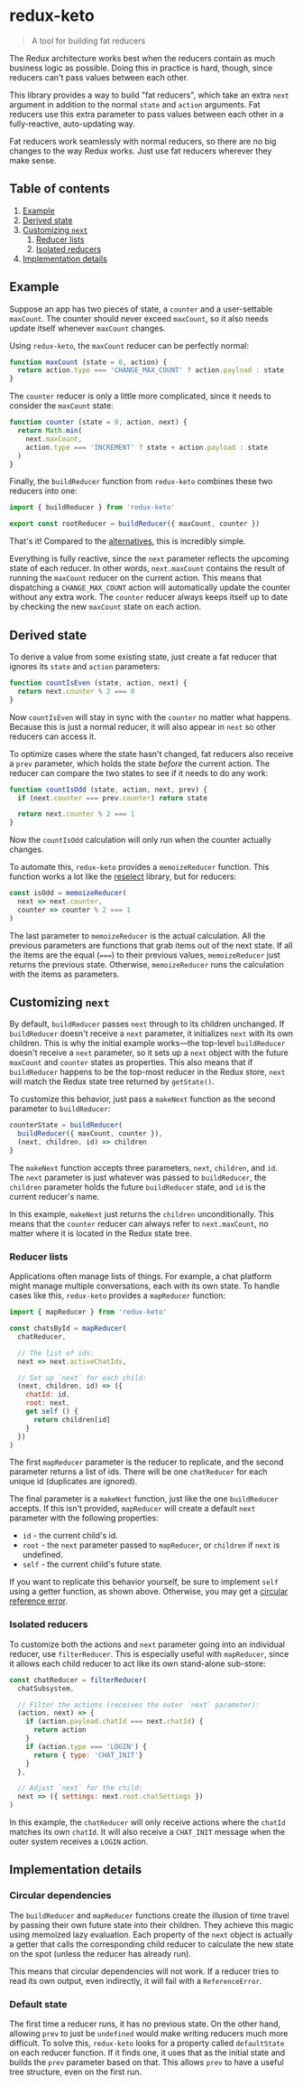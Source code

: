 # redux-keto

> A tool for building fat reducers

The Redux architecture works best when the reducers contain as much business logic as possible. Doing this in practice is hard, though, since reducers can't pass values between each other.

This library provides a way to build "fat reducers", which take an extra `next` argument in addition to the normal `state` and `action` arguments. Fat reducers use this extra parameter to pass values between each other in a fully-reactive, auto-updating way.

Fat reducers work seamlessly with normal reducers, so there are no big changes to the way Redux works. Just use fat reducers wherever they make sense.

## Table of contents
1. [Example](#example)
2. [Derived state](#derived-state)
3. [Customizing `next`](#customizing-next)
   1. [Reducer lists](#reducer-lists)
   1. [Isolated reducers](#isolated-reducers)
4. [Implementation details](#implementation-details)

## Example

Suppose an app has two pieces of state, a `counter` and a user-settable `maxCount`. The counter should never exceed `maxCount`, so it also needs update itself whenever `maxCount` changes.

Using `redux-keto`, the `maxCount` reducer can be perfectly normal:

```js
function maxCount (state = 0, action) {
  return action.type === 'CHANGE_MAX_COUNT' ? action.payload : state
}
```

The `counter` reducer is only a little more complicated, since it needs to consider the `maxCount` state:

```js
function counter (state = 0, action, next) {
  return Math.min(
    next.maxCount,
    action.type === 'INCREMENT' ? state + action.payload : state
  )
}
```

Finally, the `buildReducer` function from `redux-keto` combines these two reducers into one:

```js
import { buildReducer } from 'redux-keto'

export const rootReducer = buildReducer({ maxCount, counter })
```

That's it! Compared to the [alternatives](https://github.com/Airbitz/redux-keto/blob/master/docs/bad-alternatives.md), this is incredibly simple.

Everything is fully reactive, since the `next` parameter reflects the upcoming state of each reducer. In other words, `next.maxCount` contains the result of running the `maxCount` reducer on the current action. This means that dispatching a `CHANGE_MAX_COUNT` action will automatically update the counter without any extra work. The `counter` reducer always keeps itself up to date by checking the new `maxCount` state on each action.

## Derived state

To derive a value from some existing state, just create a fat reducer that ignores its `state` and `action` parameters:

```js
function countIsEven (state, action, next) {
  return next.counter % 2 === 0
}
```

Now `countIsEven` will stay in sync with the `counter` no matter what happens. Because this is just a normal reducer, it will also appear in `next` so other reducers can access it.

To optimize cases where the state hasn't changed, fat reducers also receive a `prev` parameter, which holds the state *before* the current action. The reducer can compare the two states to see if it needs to do any work:

```js
function countIsOdd (state, action, next, prev) {
  if (next.counter === prev.counter) return state

  return next.counter % 2 === 1
}
```

Now the `countIsOdd` calculation will only run when the counter actually changes.

To automate this, `redux-keto` provides a `memoizeReducer` function. This function works a lot like the [reselect](https://github.com/reactjs/reselect) library, but for reducers:

```js
const isOdd = memoizeReducer(
  next => next.counter,
  counter => counter % 2 === 1
)
```

The last parameter to `memoizeReducer` is the actual calculation. All the previous parameters are functions that grab items out of the next state. If all the items are the equal (`===`) to their previous values, `memoizeReducer` just returns the previous state. Otherwise, `memoizeReducer` runs the calculation with the items as parameters.

## Customizing `next`

By default, `buildReducer` passes `next` through to its children unchanged. If `buildReducer` doesn't receive a `next` parameter, it initializes `next` with its own children. This is why the initial example works—the top-level `buildReducer` doesn't receive a `next` parameter, so it sets up a `next` object with the future `maxCount` and `counter` states as properties. This also means that if `buildReducer` happens to be the top-most reducer in the Redux store, `next` will match the Redux state tree returned by `getState()`.

To customize this behavior, just pass a `makeNext` function as the second parameter to `buildReducer`:

```js
counterState = buildReducer(
  buildReducer({ maxCount, counter }),
  (next, children, id) => children
}
```

The `makeNext` function accepts three parameters, `next`, `children`, and `id`. The `next` parameter is just whatever was passed to `buildReducer`, the `children` parameter holds the future `buildReducer` state, and `id` is the current reducer's name.

In this example, `makeNext` just returns the `children` unconditionally. This means that the `counter` reducer can always refer to `next.maxCount`, no matter where it is located in the Redux state tree.

### Reducer lists

Applications often manage lists of things. For example, a chat platform might manage multiple conversations, each with its own state. To handle cases like this, `redux-keto` provides a `mapReducer` function:

```js
import { mapReducer } from 'redux-keto'

const chatsById = mapReducer(
  chatReducer,

  // The list of ids:
  next => next.activeChatIds,

  // Set up `next` for each child:
  (next, children, id) => ({
    chatId: id,
    root: next,
    get self () {
      return children[id]
    }
  })
)
```

The first `mapReducer` parameter is the reducer to replicate, and the second parameter returns a list of ids. There will be one `chatReducer` for each unique id (duplicates are ignored).

The final parameter is a `makeNext` function, just like the one `buildReducer` accepts. If this isn't provided, `mapReducer` will create a default `next` parameter with the following properties:

* `id` - the current child's id.
* `root` - the `next` parameter passed to `mapReducer`, or `children` if `next` is undefined.
* `self` - the current child's future state.

If you want to replicate this behavior yourself, be sure to implement `self` using a getter function, as shown above. Otherwise, you may get a [circular reference error](#circular-dependencies).

### Isolated reducers

To customize both the actions and `next` parameter going into an individual reducer, use `filterReducer`. This is especially useful with `mapReducer`, since it allows each child reducer to act like its own stand-alone sub-store:

```js
const chatReducer = filterReducer(
  chatSubsystem,

  // Filter the actions (receives the outer `next` parameter):
  (action, next) => {
    if (action.payload.chatId === next.chatId) {
      return action
    }
    if (action.type === 'LOGIN') {
      return { type: 'CHAT_INIT'}
    }
  },

  // Adjust `next` for the child:
  next => ({ settings: next.root.chatSettings })
)
```

In this example, the `chatReducer` will only receive actions where the `chatId` matches its own `chatId`. It will also receive a `CHAT_INIT` message when the outer system receives a `LOGIN` action.

## Implementation details

### Circular dependencies

The `buildReducer` and `mapReducer` functions create the illusion of time travel by passing their own future state into their children. They achieve this magic using memoized lazy evaluation. Each property of the `next` object is actually a getter that calls the corresponding child reducer to calculate the new state on the spot (unless the reducer has already run).

This means that circular dependencies will not work. If a reducer tries to read its own output, even indirectly, it will fail with a `ReferenceError`.

### Default state

The first time a reducer runs, it has no previous state. On the other hand, allowing `prev` to just be `undefined` would make writing reducers much more difficult. To solve this, `redux-keto` looks for a property called `defaultState` on each reducer function. If it finds one, it uses that as the initial state and builds the `prev` parameter based on that. This allows `prev` to have a useful tree structure, even on the first run.
